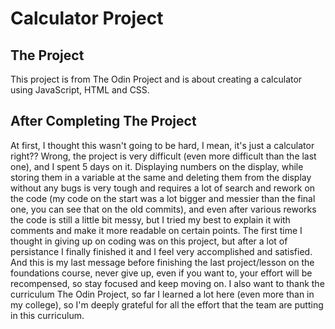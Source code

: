 # Calculator Project #
## The Project ##
This project is from The Odin Project and is about creating a calculator using JavaScript, HTML and CSS.
## After Completing The Project ##
At first, I thought this wasn't going to be hard, I mean, it's just a calculator right?? Wrong, the project is very difficult (even more difficult than the last one), and I spent 5 days on it. Displaying numbers on the display, while storing them in a variable at the same and deleting them from the display without any bugs is very tough and requires a lot of search and rework on the code (my code on the start was a lot bigger and messier than the final one, you can see that on the old commits), and even after various reworks the code is still a little bit messy, but I tried my best to explain it with comments and make it more readable on certain points.
The first time I thought in giving up on coding was on this project, but after a lot of persistance I finally finished it and I feel very accomplished and satisfied.
And this is my last message before finishing the last project/lesson on the foundations course, never give up, even if you want to, your effort will be recompensed, so stay focused and keep moving on.
I also want to thank the curriculum The Odin Project, so far I learned a lot here (even more than in my college), so I'm deeply grateful for all the effort that the team are putting in this curriculum.